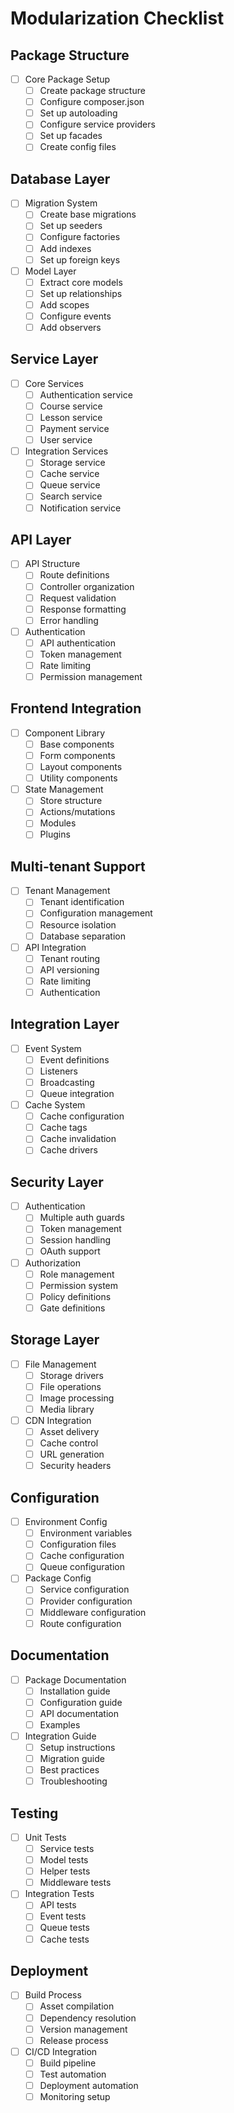 # Modularization Checklist

## Package Structure
- [ ] Core Package Setup
  - [ ] Create package structure
  - [ ] Configure composer.json
  - [ ] Set up autoloading
  - [ ] Configure service providers
  - [ ] Set up facades
  - [ ] Create config files

## Database Layer
- [ ] Migration System
  - [ ] Create base migrations
  - [ ] Set up seeders
  - [ ] Configure factories
  - [ ] Add indexes
  - [ ] Set up foreign keys
- [ ] Model Layer
  - [ ] Extract core models
  - [ ] Set up relationships
  - [ ] Add scopes
  - [ ] Configure events
  - [ ] Add observers

## Service Layer
- [ ] Core Services
  - [ ] Authentication service
  - [ ] Course service
  - [ ] Lesson service
  - [ ] Payment service
  - [ ] User service
- [ ] Integration Services
  - [ ] Storage service
  - [ ] Cache service
  - [ ] Queue service
  - [ ] Search service
  - [ ] Notification service

## API Layer
- [ ] API Structure
  - [ ] Route definitions
  - [ ] Controller organization
  - [ ] Request validation
  - [ ] Response formatting
  - [ ] Error handling
- [ ] Authentication
  - [ ] API authentication
  - [ ] Token management
  - [ ] Rate limiting
  - [ ] Permission management

## Frontend Integration
- [ ] Component Library
  - [ ] Base components
  - [ ] Form components
  - [ ] Layout components
  - [ ] Utility components
- [ ] State Management
  - [ ] Store structure
  - [ ] Actions/mutations
  - [ ] Modules
  - [ ] Plugins

## Multi-tenant Support
- [ ] Tenant Management
  - [ ] Tenant identification
  - [ ] Configuration management
  - [ ] Resource isolation
  - [ ] Database separation
- [ ] API Integration
  - [ ] Tenant routing
  - [ ] API versioning
  - [ ] Rate limiting
  - [ ] Authentication

## Integration Layer
- [ ] Event System
  - [ ] Event definitions
  - [ ] Listeners
  - [ ] Broadcasting
  - [ ] Queue integration
- [ ] Cache System
  - [ ] Cache configuration
  - [ ] Cache tags
  - [ ] Cache invalidation
  - [ ] Cache drivers

## Security Layer
- [ ] Authentication
  - [ ] Multiple auth guards
  - [ ] Token management
  - [ ] Session handling
  - [ ] OAuth support
- [ ] Authorization
  - [ ] Role management
  - [ ] Permission system
  - [ ] Policy definitions
  - [ ] Gate definitions

## Storage Layer
- [ ] File Management
  - [ ] Storage drivers
  - [ ] File operations
  - [ ] Image processing
  - [ ] Media library
- [ ] CDN Integration
  - [ ] Asset delivery
  - [ ] Cache control
  - [ ] URL generation
  - [ ] Security headers

## Configuration
- [ ] Environment Config
  - [ ] Environment variables
  - [ ] Configuration files
  - [ ] Cache configuration
  - [ ] Queue configuration
- [ ] Package Config
  - [ ] Service configuration
  - [ ] Provider configuration
  - [ ] Middleware configuration
  - [ ] Route configuration

## Documentation
- [ ] Package Documentation
  - [ ] Installation guide
  - [ ] Configuration guide
  - [ ] API documentation
  - [ ] Examples
- [ ] Integration Guide
  - [ ] Setup instructions
  - [ ] Migration guide
  - [ ] Best practices
  - [ ] Troubleshooting

## Testing
- [ ] Unit Tests
  - [ ] Service tests
  - [ ] Model tests
  - [ ] Helper tests
  - [ ] Middleware tests
- [ ] Integration Tests
  - [ ] API tests
  - [ ] Event tests
  - [ ] Queue tests
  - [ ] Cache tests

## Deployment
- [ ] Build Process
  - [ ] Asset compilation
  - [ ] Dependency resolution
  - [ ] Version management
  - [ ] Release process
- [ ] CI/CD Integration
  - [ ] Build pipeline
  - [ ] Test automation
  - [ ] Deployment automation
  - [ ] Monitoring setup 